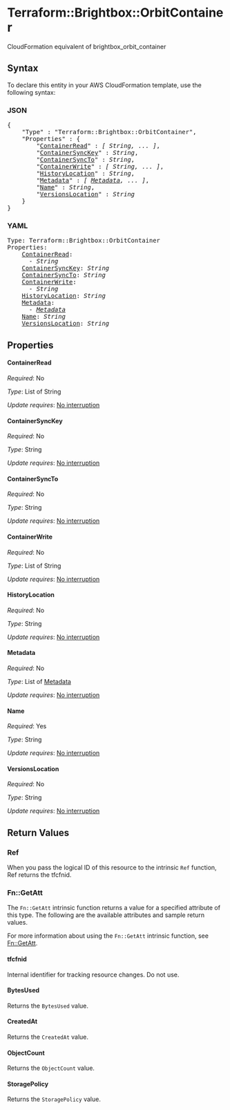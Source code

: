 # Terraform::Brightbox::OrbitContainer

CloudFormation equivalent of brightbox_orbit_container

## Syntax

To declare this entity in your AWS CloudFormation template, use the following syntax:

### JSON

<pre>
{
    "Type" : "Terraform::Brightbox::OrbitContainer",
    "Properties" : {
        "<a href="#containerread" title="ContainerRead">ContainerRead</a>" : <i>[ String, ... ]</i>,
        "<a href="#containersynckey" title="ContainerSyncKey">ContainerSyncKey</a>" : <i>String</i>,
        "<a href="#containersyncto" title="ContainerSyncTo">ContainerSyncTo</a>" : <i>String</i>,
        "<a href="#containerwrite" title="ContainerWrite">ContainerWrite</a>" : <i>[ String, ... ]</i>,
        "<a href="#historylocation" title="HistoryLocation">HistoryLocation</a>" : <i>String</i>,
        "<a href="#metadata" title="Metadata">Metadata</a>" : <i>[ <a href="metadata.md">Metadata</a>, ... ]</i>,
        "<a href="#name" title="Name">Name</a>" : <i>String</i>,
        "<a href="#versionslocation" title="VersionsLocation">VersionsLocation</a>" : <i>String</i>
    }
}
</pre>

### YAML

<pre>
Type: Terraform::Brightbox::OrbitContainer
Properties:
    <a href="#containerread" title="ContainerRead">ContainerRead</a>: <i>
      - String</i>
    <a href="#containersynckey" title="ContainerSyncKey">ContainerSyncKey</a>: <i>String</i>
    <a href="#containersyncto" title="ContainerSyncTo">ContainerSyncTo</a>: <i>String</i>
    <a href="#containerwrite" title="ContainerWrite">ContainerWrite</a>: <i>
      - String</i>
    <a href="#historylocation" title="HistoryLocation">HistoryLocation</a>: <i>String</i>
    <a href="#metadata" title="Metadata">Metadata</a>: <i>
      - <a href="metadata.md">Metadata</a></i>
    <a href="#name" title="Name">Name</a>: <i>String</i>
    <a href="#versionslocation" title="VersionsLocation">VersionsLocation</a>: <i>String</i>
</pre>

## Properties

#### ContainerRead

_Required_: No

_Type_: List of String

_Update requires_: [No interruption](https://docs.aws.amazon.com/AWSCloudFormation/latest/UserGuide/using-cfn-updating-stacks-update-behaviors.html#update-no-interrupt)

#### ContainerSyncKey

_Required_: No

_Type_: String

_Update requires_: [No interruption](https://docs.aws.amazon.com/AWSCloudFormation/latest/UserGuide/using-cfn-updating-stacks-update-behaviors.html#update-no-interrupt)

#### ContainerSyncTo

_Required_: No

_Type_: String

_Update requires_: [No interruption](https://docs.aws.amazon.com/AWSCloudFormation/latest/UserGuide/using-cfn-updating-stacks-update-behaviors.html#update-no-interrupt)

#### ContainerWrite

_Required_: No

_Type_: List of String

_Update requires_: [No interruption](https://docs.aws.amazon.com/AWSCloudFormation/latest/UserGuide/using-cfn-updating-stacks-update-behaviors.html#update-no-interrupt)

#### HistoryLocation

_Required_: No

_Type_: String

_Update requires_: [No interruption](https://docs.aws.amazon.com/AWSCloudFormation/latest/UserGuide/using-cfn-updating-stacks-update-behaviors.html#update-no-interrupt)

#### Metadata

_Required_: No

_Type_: List of <a href="metadata.md">Metadata</a>

_Update requires_: [No interruption](https://docs.aws.amazon.com/AWSCloudFormation/latest/UserGuide/using-cfn-updating-stacks-update-behaviors.html#update-no-interrupt)

#### Name

_Required_: Yes

_Type_: String

_Update requires_: [No interruption](https://docs.aws.amazon.com/AWSCloudFormation/latest/UserGuide/using-cfn-updating-stacks-update-behaviors.html#update-no-interrupt)

#### VersionsLocation

_Required_: No

_Type_: String

_Update requires_: [No interruption](https://docs.aws.amazon.com/AWSCloudFormation/latest/UserGuide/using-cfn-updating-stacks-update-behaviors.html#update-no-interrupt)

## Return Values

### Ref

When you pass the logical ID of this resource to the intrinsic `Ref` function, Ref returns the tfcfnid.

### Fn::GetAtt

The `Fn::GetAtt` intrinsic function returns a value for a specified attribute of this type. The following are the available attributes and sample return values.

For more information about using the `Fn::GetAtt` intrinsic function, see [Fn::GetAtt](https://docs.aws.amazon.com/AWSCloudFormation/latest/UserGuide/intrinsic-function-reference-getatt.html).

#### tfcfnid

Internal identifier for tracking resource changes. Do not use.

#### BytesUsed

Returns the <code>BytesUsed</code> value.

#### CreatedAt

Returns the <code>CreatedAt</code> value.

#### ObjectCount

Returns the <code>ObjectCount</code> value.

#### StoragePolicy

Returns the <code>StoragePolicy</code> value.

